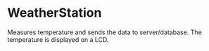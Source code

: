 # WeatherStation

Measures temperature and sends the data to server/database. The temperature is displayed on a LCD.
